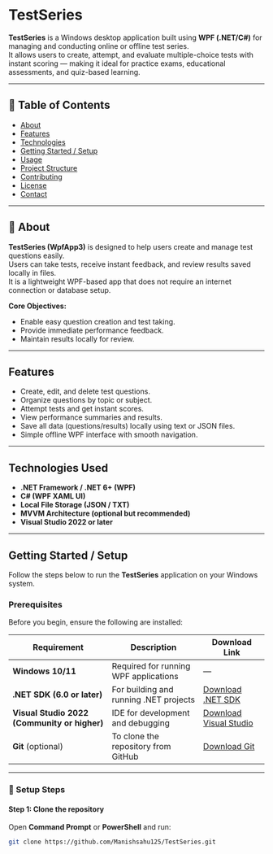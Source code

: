 # TestSeries

**TestSeries** is a Windows desktop application built using **WPF (.NET/C#)** for managing and conducting online or offline test series.  
It allows users to create, attempt, and evaluate multiple-choice tests with instant scoring — making it ideal for practice exams, educational assessments, and quiz-based learning.

---

## 📝 Table of Contents

- [About](#about)
- [Features](#features)
- [Technologies](#technologies)
- [Getting Started / Setup](#getting-started--setup)
- [Usage](#usage)
- [Project Structure](#project-structure)
- [Contributing](#contributing)
- [License](#license)
- [Contact](#contact)

---

## 📖 About

**TestSeries (WpfApp3)** is designed to help users create and manage test questions easily.  
Users can take tests, receive instant feedback, and review results saved locally in files.  
It is a lightweight WPF-based app that does not require an internet connection or database setup.

**Core Objectives:**
- Enable easy question creation and test taking.
- Provide immediate performance feedback.
- Maintain results locally for review.

---

##  Features

-  Create, edit, and delete test questions.
-  Organize questions by topic or subject.
-  Attempt tests and get instant scores.
-  View performance summaries and results.
-  Save all data (questions/results) locally using text or JSON files.
-  Simple offline WPF interface with smooth navigation.

---

##  Technologies Used

- **.NET Framework / .NET 6+ (WPF)**
- **C# (WPF XAML UI)**
- **Local File Storage (JSON / TXT)**
- **MVVM Architecture (optional but recommended)**
- **Visual Studio 2022 or later**

---

##  Getting Started / Setup

Follow the steps below to run the **TestSeries** application on your Windows system.

###  Prerequisites

Before you begin, ensure the following are installed:

| Requirement | Description | Download Link |
|--------------|-------------|----------------|
| **Windows 10/11** | Required for running WPF applications | — |
| **.NET SDK (6.0 or later)** | For building and running .NET projects | [Download .NET SDK](https://dotnet.microsoft.com/en-us/download) |
| **Visual Studio 2022 (Community or higher)** | IDE for development and debugging | [Download Visual Studio](https://visualstudio.microsoft.com/) |
| **Git** (optional) | To clone the repository from GitHub | [Download Git](https://git-scm.com/downloads) |

---

### 🔧 Setup Steps

#### Step 1: Clone the repository
Open **Command Prompt** or **PowerShell** and run:

```bash
git clone https://github.com/Manishsahu125/TestSeries.git
